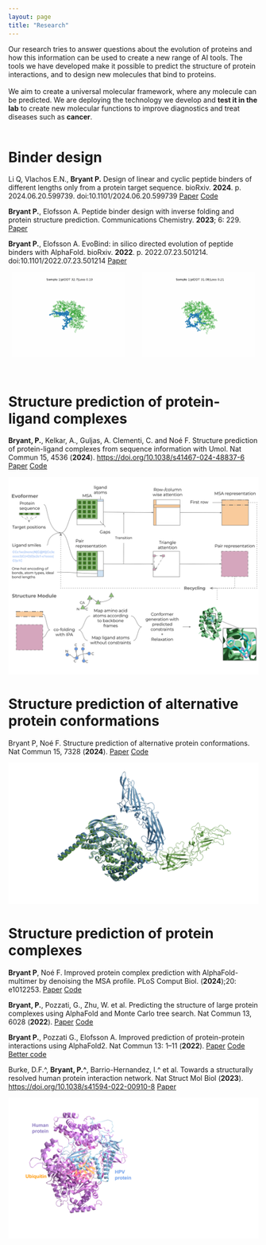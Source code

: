 ```yaml
---
layout: page
title: "Research"
---
```



Our research tries to answer questions about the evolution of proteins and how this information can be used to create a new range of AI tools.
The tools we have developed make it possible to predict the structure of protein interactions, and to design new molecules that bind to proteins.
<br>
<br>
We aim to create a universal molecular framework, where any molecule can be predicted.
We are deploying the technology we develop and **test it in the lab** to create new molecular functions to improve diagnostics and treat diseases such as **cancer**.
<br>
<br>


# Binder design

Li Q, Vlachos E.N., **Bryant P.** Design of linear and cyclic peptide binders of different lengths only from a protein target sequence. bioRxiv. **2024**. p. 2024.06.20.599739. doi:10.1101/2024.06.20.599739
[Paper](https://www.biorxiv.org/content/10.1101/2024.06.20.599739v1)
[Code](https://github.com/patrickbryant1/EvoBind)

**Bryant P.**, Elofsson A. Peptide binder design with inverse folding and protein structure prediction. Communications Chemistry. **2023**; 6: 229.
[Paper](https://www.nature.com/articles/s42004-023-01029-7)

**Bryant P.**, Elofsson A. EvoBind: in silico directed evolution of peptide binders with AlphaFold. bioRxiv. **2022**. p. 2022.07.23.501214. doi:10.1101/2022.07.23.501214
[Paper](https://www.biorxiv.org/content/10.1101/2022.07.23.501214v1)


<p align="center">
  <img alt="Linear" src="./assets/linear.gif" width="45%">
&nbsp; &nbsp; &nbsp; &nbsp;
  <img alt="Cyclic" src="./assets/cyclic.gif" width="45%">
</p>

<br>

# Structure prediction of protein-ligand complexes

**Bryant, P.**, Kelkar, A., Guljas, A. Clementi, C. and Noé F. Structure prediction of protein-ligand complexes from sequence information with Umol. Nat Commun 15, 4536 (**2024**). https://doi.org/10.1038/s41467-024-48837-6
[Paper](https://www.nature.com/articles/s41467-024-48837-6)
[Code](https://github.com/patrickbryant1/Umol)

<img src="./assets/Umol.svg"   />

<br>

# Structure prediction of alternative protein conformations

Bryant P, Noé F. Structure prediction of alternative protein conformations. Nat Commun 15, 7328 (**2024**).
[Paper](https://www.nature.com/articles/s41467-024-51507-2)
[Code](https://github.com/patrickbryant1/Cfold/tree/master)

<img src="./assets/alt_confs.png"  />

<br>

# Structure prediction of protein complexes

**Bryant P**, Noé F. Improved protein complex prediction with AlphaFold-multimer by denoising the MSA profile. PLoS Comput Biol. (**2024**);20: e1012253.
[Paper](https://journals.plos.org/ploscompbiol/article?id=10.1371/journal.pcbi.1012253)
[Code](https://github.com/patrickbryant1/AFProfile)

**Bryant, P.**, Pozzati, G., Zhu, W. et al. Predicting the structure of large protein complexes using AlphaFold and Monte Carlo tree search. Nat Commun 13, 6028 (**2022**).
[Paper](https://www.nature.com/articles/s41467-022-33729-4)
[Code](https://github.com/patrickbryant1/MoLPC)

**Bryant P.**, Pozzati G., Elofsson A. Improved prediction of protein-protein interactions using AlphaFold2. Nat Commun 13: 1–11 (**2022**).
[Paper](https://www.nature.com/articles/s41467-022-28865-w)
[Code](https://gitlab.com/ElofssonLab/FoldDock)
[Better code](https://github.com/patrickbryant1/SpeedPPI)

Burke, D.F.^, **Bryant, P.^**, Barrio-Hernandez, I.^ et al. Towards a structurally resolved human protein interaction network. Nat Struct Mol Biol (**2023**). https://doi.org/10.1038/s41594-022-00910-8
[Paper](https://www.nature.com/articles/s41594-022-00910-8)


<img src="./assets/complexes.svg"  />
<br>
